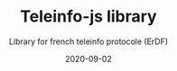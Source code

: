 ---
title: Teleinfo-js library
subtitle: Library for french teleinfo protocole (ErDF)
layout: default
modal-id: 5
date: 2020-09-02
img: dreams.png
thumbnail: dreams-thumbnail.png
alt: teleinfo protocole
project-date: September 2020
git: https://github.com/gxapplications/teleinfo-js
npm: https://www.npmjs.com/package/teleinfo-js
category: Library
description: Populo diceret necessitatibus in vim. Cu eum dicam feugiat noluisse.

---
